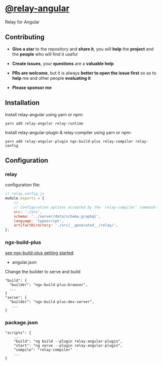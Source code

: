 # [@relay-angular](https://github.com/morrys/relay-angular)

Relay for Angular 

## Contributing

* **Give a star** to the repository and **share it**, you will **help** the **project** and the **people** who will find it useful

* **Create issues**, your **questions** are a **valuable help**

* **PRs are welcome**, but it is always **better to open the issue first** so as to **help** me and other people **evaluating it**

* **Please sponsor me**

## Installation

Install relay-angular using yarn or npm:

```
yarn add relay-angular relay-runtime
```

Install relay-angular-plugin & relay-compiler using yarn or npm:

```
yarn add relay-angular-plugin ngx-build-plus relay-compiler relay-config
```

## Configuration

### relay

configuration file:

```js
// relay.config.js
module.exports = {
    // ...
    // Configuration options accepted by the `relay-compiler` command-line tool,  `babel-plugin-relay` and `relay-angular-plugin`.
    src: './src',
    schema: '../server/data/schema.graphql',
    language: 'typescript',
    artifactDirectory: './src/__generated__/relay/',
};
```

### ngx-build-plus

[see ngx-build-plus getting started](https://github.com/manfredsteyer/ngx-build-plus#getting-started)

* angular.json

Change the builder to serve and build

```
"build": {
  "builder": "ngx-build-plus:browser",
  ...
}
"serve": {
  "builder": "ngx-build-plus:dev-server",
   ...
}
```

### package.json

```
"scripts": {
    ...
    "build": "ng build --plugin relay-angular-plugin",
    "start": "ng serve --plugin relay-angular-plugin",
    "compile": "relay-compiler"
    ...
}    
```

